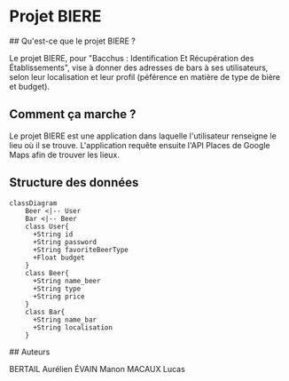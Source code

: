 # Projet BIERE

## Qu'est-ce que le projet BIERE ?

Le projet BIERE, pour "Bacchus : Identification Et Récupération des Établissements", vise à donner des adresses de bars à ses utilisateurs, selon leur localisation et leur profil (péférence en matière de type de bière et budget).

## Comment ça marche ?

Le projet BIERE est une application dans laquelle l'utilisateur renseigne le lieu où il se trouve. 
L'application requête ensuite l'API Places de Google Maps afin de trouver les lieux.

## Structure des données

```mermaid
classDiagram
    Beer <|-- User
    Bar <|-- Beer
    class User{
      +String id
      +String password
      +String favoriteBeerType
      +Float budget
    }
    class Beer{
      +String name_beer
      +String type
      +String price
    }
    class Bar{
      +String name_bar
      +String localisation
    }
```

## Auteurs

BERTAIL Aurélien
ÉVAIN Manon
MACAUX Lucas
